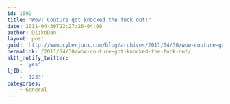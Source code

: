 ```yaml
---
id: 1592
title: "Wow! Couture got knocked the fuck out!"
date: 2011-04-30T22:27:26-04:00
author: DizkoDan
layout: post
guid: 'http://www.cyberjunx.com/blog/archives/2011/04/30/wow-couture-got-knocked-the-fuck-out/'
permalink: /2011/04/30/wow-couture-got-knocked-the-fuck-out/
aktt_notify_twitter:
    - 'yes'
ljID:
    - '1233'
categories:
    - General
---
```


<div class="posterous_autopost"></div>